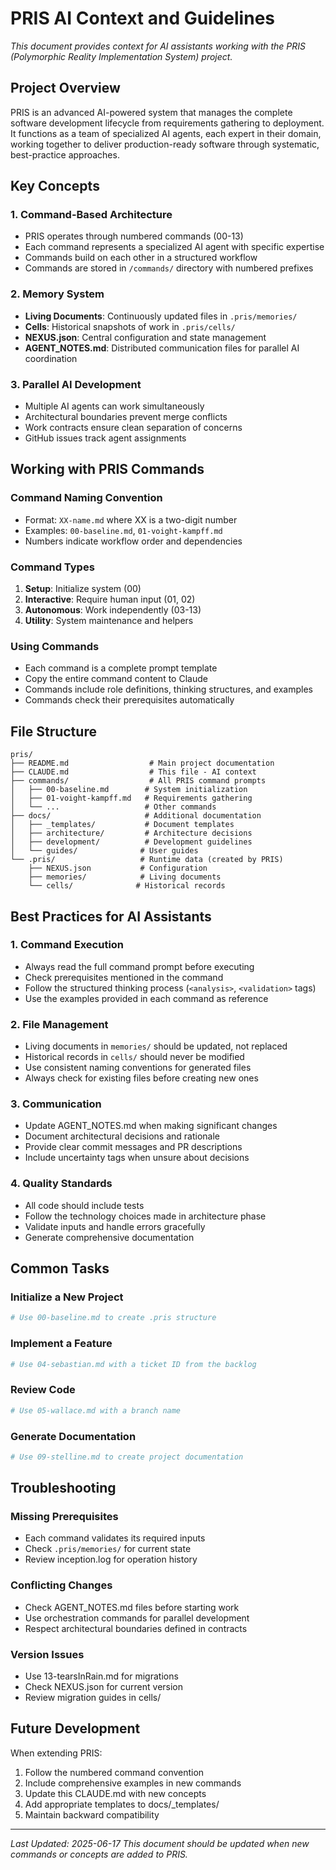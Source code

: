 # PRIS AI Context and Guidelines

*This document provides context for AI assistants working with the PRIS (Polymorphic Reality Implementation System) project.*

## Project Overview

PRIS is an advanced AI-powered system that manages the complete software development lifecycle from requirements gathering to deployment. It functions as a team of specialized AI agents, each expert in their domain, working together to deliver production-ready software through systematic, best-practice approaches.

## Key Concepts

### 1. Command-Based Architecture
- PRIS operates through numbered commands (00-13)
- Each command represents a specialized AI agent with specific expertise
- Commands build on each other in a structured workflow
- Commands are stored in `/commands/` directory with numbered prefixes

### 2. Memory System
- **Living Documents**: Continuously updated files in `.pris/memories/`
- **Cells**: Historical snapshots of work in `.pris/cells/`
- **NEXUS.json**: Central configuration and state management
- **AGENT_NOTES.md**: Distributed communication files for parallel AI coordination

### 3. Parallel AI Development
- Multiple AI agents can work simultaneously
- Architectural boundaries prevent merge conflicts
- Work contracts ensure clean separation of concerns
- GitHub issues track agent assignments

## Working with PRIS Commands

### Command Naming Convention
- Format: `XX-name.md` where XX is a two-digit number
- Examples: `00-baseline.md`, `01-voight-kampff.md`
- Numbers indicate workflow order and dependencies

### Command Types
1. **Setup**: Initialize system (00)
2. **Interactive**: Require human input (01, 02)
3. **Autonomous**: Work independently (03-13)
4. **Utility**: System maintenance and helpers

### Using Commands
- Each command is a complete prompt template
- Copy the entire command content to Claude
- Commands include role definitions, thinking structures, and examples
- Commands check their prerequisites automatically

## File Structure

```
pris/
├── README.md                  # Main project documentation
├── CLAUDE.md                  # This file - AI context
├── commands/                  # All PRIS command prompts
│   ├── 00-baseline.md        # System initialization
│   ├── 01-voight-kampff.md   # Requirements gathering
│   └── ...                   # Other commands
├── docs/                     # Additional documentation
│   ├── _templates/           # Document templates
│   ├── architecture/         # Architecture decisions
│   ├── development/          # Development guidelines
│   └── guides/              # User guides
└── .pris/                   # Runtime data (created by PRIS)
    ├── NEXUS.json           # Configuration
    ├── memories/            # Living documents
    └── cells/              # Historical records
```

## Best Practices for AI Assistants

### 1. Command Execution
- Always read the full command prompt before executing
- Check prerequisites mentioned in the command
- Follow the structured thinking process (`<analysis>`, `<validation>` tags)
- Use the examples provided in each command as reference

### 2. File Management
- Living documents in `memories/` should be updated, not replaced
- Historical records in `cells/` should never be modified
- Use consistent naming conventions for generated files
- Always check for existing files before creating new ones

### 3. Communication
- Update AGENT_NOTES.md when making significant changes
- Document architectural decisions and rationale
- Provide clear commit messages and PR descriptions
- Include uncertainty tags when unsure about decisions

### 4. Quality Standards
- All code should include tests
- Follow the technology choices made in architecture phase
- Validate inputs and handle errors gracefully
- Generate comprehensive documentation

## Common Tasks

### Initialize a New Project
```bash
# Use 00-baseline.md to create .pris structure
```

### Implement a Feature
```bash
# Use 04-sebastian.md with a ticket ID from the backlog
```

### Review Code
```bash
# Use 05-wallace.md with a branch name
```

### Generate Documentation
```bash
# Use 09-stelline.md to create project documentation
```

## Troubleshooting

### Missing Prerequisites
- Each command validates its required inputs
- Check `.pris/memories/` for current state
- Review inception.log for operation history

### Conflicting Changes
- Check AGENT_NOTES.md files before starting work
- Use orchestration commands for parallel development
- Respect architectural boundaries defined in contracts

### Version Issues
- Use 13-tearsInRain.md for migrations
- Check NEXUS.json for current version
- Review migration guides in cells/

## Future Development

When extending PRIS:
1. Follow the numbered command convention
2. Include comprehensive examples in new commands
3. Update this CLAUDE.md with new concepts
4. Add appropriate templates to docs/_templates/
5. Maintain backward compatibility

---

*Last Updated: 2025-06-17*
*This document should be updated when new commands or concepts are added to PRIS.*